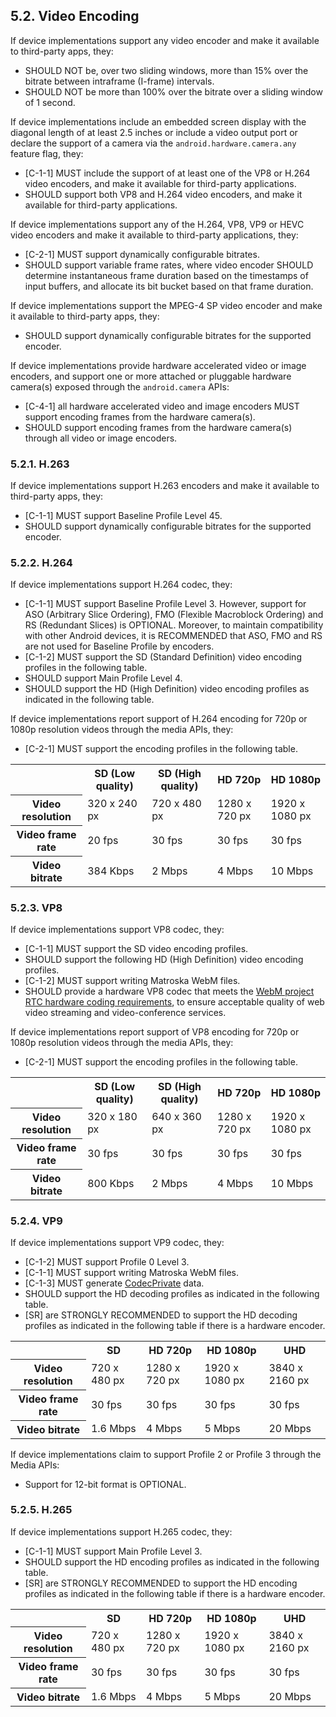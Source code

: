 ## 5.2\. Video Encoding

If device implementations support any video encoder and make it available
to third-party apps, they:

*   SHOULD NOT be, over two sliding windows, more than 15% over the bitrate
between intraframe (I-frame) intervals.
*   SHOULD NOT be more than 100% over the bitrate over a sliding window
of 1 second.

If device implementations include an embedded screen display with the
diagonal length of at least 2.5 inches or include a video output port or
declare the support of a camera via the `android.hardware.camera.any`
feature flag, they:

*   [C-1-1] MUST include the support of at least one of the VP8 or H.264 video
encoders, and make it available for third-party applications.
*   SHOULD support both VP8 and H.264 video encoders, and make it available
for third-party applications.

If device implementations support any of the H.264, VP8, VP9 or HEVC video
encoders and make it available to third-party applications, they:

*   [C-2-1] MUST support dynamically configurable bitrates.
*   SHOULD support variable frame rates, where video encoder SHOULD determine
instantaneous frame duration based on the timestamps of input buffers, and
allocate its bit bucket based on that frame duration.

If device implementations support the MPEG-4 SP video encoder and make it
available to third-party apps, they:

*   SHOULD support dynamically configurable bitrates for the supported encoder.

If device implementations provide hardware accelerated video or image encoders,
and support one or more attached or pluggable hardware camera(s) exposed through
the `android.camera` APIs:

*   [C-4-1] all hardware accelerated video and image encoders MUST support
encoding frames from the hardware camera(s).
*   SHOULD support encoding frames from the hardware camera(s) through all video
or image encoders.

### 5.2.1\. H.263

If device implementations support H.263 encoders and make it available
to third-party apps, they:

*   [C-1-1] MUST support Baseline Profile Level 45.
*   SHOULD support dynamically configurable bitrates for the supported encoder.


### 5.2.2\. H.264

If device implementations support H.264 codec, they:

*   [C-1-1] MUST support Baseline Profile Level 3.
    However, support for ASO (Arbitrary Slice Ordering), FMO (Flexible
    Macroblock Ordering) and RS (Redundant Slices) is OPTIONAL. Moreover, to
    maintain compatibility with other Android devices, it is RECOMMENDED that
    ASO, FMO and RS are not used for Baseline Profile by encoders.
*   [C-1-2] MUST support the SD (Standard Definition) video encoding profiles
in the following table.
*   SHOULD support Main Profile Level 4.
*   SHOULD support the  HD (High Definition) video encoding profiles as
indicated in the following table.

If device implementations report support of H.264 encoding for 720p or 1080p
resolution videos through the media APIs, they:

*   [C-2-1] MUST support the encoding profiles in the following table.


<table>
 <tr>
    <th></th>
    <th>SD (Low quality)</th>
    <th>SD (High quality)</th>
    <th>HD 720p</th>
    <th>HD 1080p</th>
 </tr>
 <tr>
    <th>Video resolution</th>
    <td>320 x 240 px</td>
    <td>720 x 480 px</td>
    <td>1280 x 720 px</td>
    <td>1920 x 1080 px</td>
 </tr>
 <tr>
    <th>Video frame rate</th>
    <td>20 fps</td>
    <td>30 fps</td>
    <td>30 fps</td>
    <td>30 fps</td>
 </tr>
 <tr>
    <th>Video bitrate</th>
    <td>384 Kbps</td>
    <td>2 Mbps</td>
    <td>4 Mbps</td>
    <td>10 Mbps</td>
 </tr>
</table>

### 5.2.3\. VP8

If device implementations support VP8 codec, they:

*   [C-1-1] MUST support the SD video encoding profiles.
*   SHOULD support the following HD (High Definition) video encoding profiles.
*   [C-1-2] MUST support writing Matroska WebM files.
*   SHOULD provide a hardware VP8 codec that meets the
[WebM project RTC hardware coding requirements](
http://www.webmproject.org/hardware/rtc-coding-requirements), to ensure
acceptable quality of web video streaming and video-conference services.

If device implementations report support of VP8 encoding for 720p or 1080p
resolution videos through the media APIs, they:

*   [C-2-1] MUST support the encoding profiles in the following table.

<table>
 <tr>
    <th></th>
    <th>SD (Low quality)</th>
    <th>SD (High quality)</th>
    <th>HD 720p</th>
    <th>HD 1080p</th>
 </tr>
 <tr>
    <th>Video resolution</th>
    <td>320 x 180 px</td>
    <td>640 x 360 px</td>
    <td>1280 x 720 px</td>
    <td>1920 x 1080 px</td>
 </tr>
 <tr>
    <th>Video frame rate</th>
    <td>30 fps</td>
    <td>30 fps</td>
    <td>30 fps</td>
    <td>30 fps</td>
 </tr>
 <tr>
    <th>Video bitrate</th>
    <td>800 Kbps </td>
    <td>2 Mbps</td>
    <td>4 Mbps</td>
    <td>10 Mbps</td>
 </tr>
</table>

### 5.2.4\. VP9

If device implementations support VP9 codec, they:

*   [C-1-2] MUST support Profile 0 Level 3.
*   [C-1-1] MUST support writing Matroska WebM files.
*   [C-1-3] MUST generate [CodecPrivate](
https://www.webmproject.org/docs/container/#vp9-codec-feature-metadata-codecprivate
) data.
*   SHOULD support the HD decoding profiles as indicated in the following table.
*   [SR] are STRONGLY RECOMMENDED to support the HD decoding profiles as
indicated in the following table if there is a hardware encoder.

<table>
 <tr>
    <th></th>
    <th>SD</th>
    <th>HD 720p</th>
    <th>HD 1080p</th>
    <th>UHD</th>
 </tr>
 <tr>
    <th>Video resolution</th>
    <td>720 x 480 px</td>
    <td>1280 x 720 px</td>
    <td>1920 x 1080 px</td>
    <td>3840 x 2160 px</td>
 </tr>
 <tr>
    <th>Video frame rate</th>
    <td>30 fps</td>
    <td>30 fps</td>
    <td>30 fps</td>
    <td>30 fps</td>
 </tr>
 <tr>
    <th>Video bitrate</th>
    <td>1.6 Mbps</td>
    <td>4 Mbps</td>
    <td>5 Mbps</td>
    <td>20 Mbps</td>
 </tr>
</table>


If device implementations claim to support Profile 2 or Profile 3 through the
Media APIs:

*   Support for 12-bit format is OPTIONAL.

### 5.2.5\. H.265

If device implementations support H.265 codec, they:

*   [C-1-1] MUST support Main Profile Level 3.
*   SHOULD support the HD encoding profiles as indicated in the following table.
*   [SR] are STRONGLY RECOMMENDED to support the HD encoding profiles as
indicated in the following table if there is a hardware encoder.

<table>
 <tr>
    <th></th>
    <th>SD</th>
    <th>HD 720p</th>
    <th>HD 1080p</th>
    <th>UHD</th>
 </tr>
 <tr>
    <th>Video resolution</th>
    <td>720 x 480 px</td>
    <td>1280 x 720 px</td>
    <td>1920 x 1080 px</td>
    <td>3840 x 2160 px</td>
 </tr>
 <tr>
    <th>Video frame rate</th>
    <td>30 fps</td>
    <td>30 fps</td>
    <td>30 fps</td>
    <td>30 fps</td>
 </tr>
 <tr>
    <th>Video bitrate</th>
    <td>1.6 Mbps</td>
    <td>4 Mbps</td>
    <td>5 Mbps</td>
    <td>20 Mbps</td>
 </tr>
</table>
